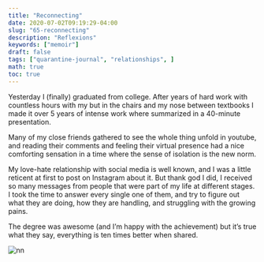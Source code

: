 ```yaml
---
title: "Reconnecting"
date: 2020-07-02T09:19:29-04:00
slug: "65-reconnecting"
description: "Reflexions"
keywords: ["memoir"]
draft: false
tags: ["quarantine-journal", "relationships", ]
math: true
toc: true
---
```


Yesterday I (finally) graduated from college. After years of hard work with countless hours with my but in the chairs and my nose between textbooks I made it over 5 years of intense work where summarized in a 40-minute presentation.

Many of my close friends gathered to see the whole thing unfold in youtube, and reading their comments and feeling their virtual presence had a nice comforting sensation in a time where the sense of isolation is the new norm.

My love-hate relationship with social media is well known, and I was a little reticent at first to post on Instagram about it. But thank god I did, I received so many messages from people that were part of my life at different stages. I took the time to answer every single one of them, and try to figure out what they are doing, how they are handling, and struggling with the growing pains.

The degree was awesome (and I’m happy with the achievement) but it’s true what they say, everything is ten times better when shared.

![nn](/65-reconnecting.png)
